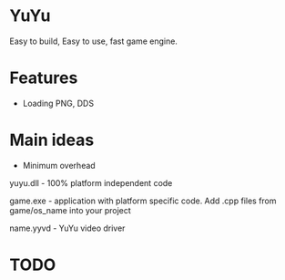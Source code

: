 # YuYu
Easy to build, Easy to use, fast game engine.

# Features

* Loading PNG, DDS

# Main ideas

* Minimum overhead

yuyu.dll - 100% platform independent code

game.exe - application with platform specific code. Add .cpp files from game/os_name into your project

name.yyvd - YuYu video driver

# TODO
